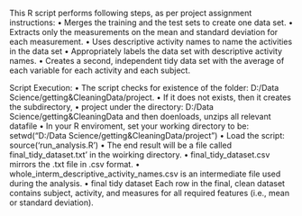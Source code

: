 This R script performs following steps, as per project assignment instructions:
• Merges the training and the test sets to create one data set.
• Extracts only the measurements on the mean and standard deviation for each measurement.
• Uses descriptive activity names to name the activities in the data set
• Appropriately labels the data set with descriptive activity names.
• Creates a second, independent tidy data set with the average of each variable for each activity and each subject.

Script Execution:
• The script checks for existence of the folder: D:/Data Science/getting&CleaningData/project.
• If it does not exists, then it creates the subdirectory,
• project under the directory: D:/Data Science/getting&CleaningData and then doenloads, unzips all relevant datafile
• In your R enviroment, set your working directory to be: setwd(“D:/Data Science/getting&CleaningData/project”)
• Load the script: source(‘run_analysis.R’)
• The end result will be a file called final_tidy_dataset.txt’ in the woirking directory.
• final_tidy_dataset.csv mirrors the .txt file in .csv format.
• whole_interm_descriptive_activity_names.csv is an intermediate file used during the analysis.
• final tidy dataset Each row in the final, clean dataset contains subject, activity, and measures for all required features (i.e., mean or standard deviation).
